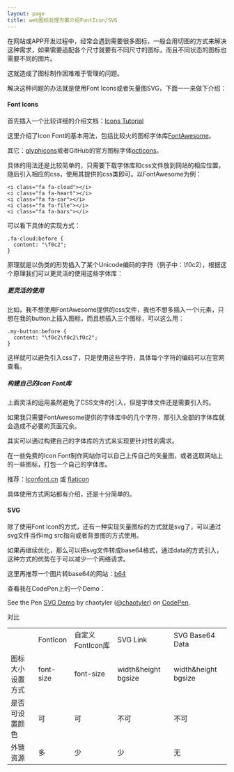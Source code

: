 ```yaml
---
layout: page
title: web图标处理方案介绍FontIcon/SVG
---
```


在网站或APP开发过程中，经常会遇到需要很多图标，一般会用切图的方式来解决这种需求，如果需要适配各个尺寸就要有不同尺寸的图标，而且不同状态的图标也需要不同的图片。

这就造成了图标制作困难难于管理的问题。

解决这种问题的办法就是使用Font Icons或者矢量图SVG，下面一一来做下介绍：

#### Font Icons

首先插入一个比较详细的介绍文档：[Icons Tutorial](http://www.w3schools.com/icons/default.asp)

这里介绍了Icon Font的基本用法，包括比较火的图标字体库[FontAwesome](http://fortawesome.github.io/Font-Awesome/)。

其它：[glyphicons](http://glyphicons.com/)或者GitHub的官方图标字体[octicons](https://octicons.github.com/)。

具体的用法还是比较简单的，只需要下载字体库和css文件放到网站的相应位置，随后引入相应的css，使用其提供的css类即可。以FontAwesome为例：

    <i class="fa fa-cloud"></i>
    <i class="fa fa-heart"></i>
    <i class="fa fa-car"></i>
    <i class="fa fa-file"></i>
    <i class="fa fa-bars"></i>

可以看下具体的实现方式：

    .fa-cloud:before {
      content: "\f0c2";
    }

原理就是以伪类的形势插入了某个Unicode编码的字符（例子中：\f0c2），根据这个原理我们可以更灵活的使用这些字体库：

##### 更灵活的使用

比如，我不想使用FontAwesome提供的css文件，我也不想多插入一个i元素，只想在我的button上插入图标，而且想插入三个图标，可以这么用：

    .my-button:before {
      content: "\f0c2\f0c2\f0c2";
    }

这样就可以避免引入css了，只是使用这些字符，具体每个字符的编码可以在官网查看。

##### 构建自己的Icon Font库

上面灵活的运用虽然避免了CSS文件的引入，但是字体文件还是需要引入的。

如果我只需要FontAwesome提供的字体库中的几个字符，那引入全部的字体库就会造成不必要的页面冗余。

其实可以通过构建自己的字体库的方式来实现更针对性的需求。

在一些免费的Icon Font制作网站你可以自己上传自己的矢量图，或者选取网站上的一些图标，打包一个自己的字体库。

推荐：[Iconfont.cn](iconfont.cn) 或 [flaticon](http://www.flaticon.com/)

具体使用方式网站都有介绍，还是十分简单的。

#### SVG

除了使用Font Icon的方式，还有一种实现矢量图标的方式就是svg了，可以通过svg文件当作img src指向或者背景图的方式使用。

如果再继续优化，那么可以把svg文件转成base64格式，通过data的方式引入，这种方式的优势在于可以减少一个网络请求。

这里再推荐一个图片转base64的网站：[b64](http://b64.io/)

查看我在CodePen上的一个Demo：

<p data-height="268" data-theme-id="0" data-slug-hash="WrGzXx" data-default-tab="result" data-user="chaotyler" class='codepen'>See the Pen <a href='http://codepen.io/chaotyler/pen/WrGzXx/'>SVG Demo</a> by chaotyler (<a href='http://codepen.io/chaotyler'>@chaotyler</a>) on <a href='http://codepen.io'>CodePen</a>.</p>
<script async src="//assets.codepen.io/assets/embed/ei.js"></script>

对比

<table>
  <th>
    <td>FontIcon</td><td>自定义FontIcon库</td><td>SVG Link</td><td>SVG Base64 Data</td>
  </th>
  <tr>
    <td>图标大小 设置方式</td><td>font-size</td><td>font-size</td><td>width&height bgsize</td><td>width&height bgsize</td>
  </tr>
  <tr>
    <td>是否 可设置颜色</td><td>可</td><td>可</td><td>不可</td><td>不可</td>
  </tr>
  <tr>
    <td>外链资源</td><td>多</td><td>少</td><td>少</td><td>无</td>
  </tr>
</table>